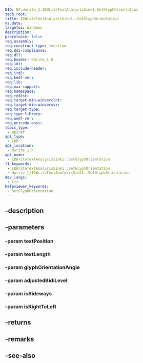 ```yaml
---
UID: NF:dwrite_1.IDWriteTextAnalysisSink1.SetGlyphOrientation
tech.root: 
title: IDWriteTextAnalysisSink1::SetGlyphOrientation
ms.date: 
targetos: Windows
description: 
prerelease: false
req.assembly: 
req.construct-type: function
req.ddi-compliance: 
req.dll: 
req.header: dwrite_1.h
req.idl: 
req.include-header: 
req.irql: 
req.kmdf-ver: 
req.lib: 
req.max-support: 
req.namespace: 
req.redist: 
req.target-min-winverclnt: 
req.target-min-winversvr: 
req.target-type: 
req.type-library: 
req.umdf-ver: 
req.unicode-ansi: 
topic_type:
 - apiref
api_type:
 - COM
api_location:
 - dwrite_1.h
api_name:
 - IDWriteTextAnalysisSink1::SetGlyphOrientation
f1_keywords:
 - IDWriteTextAnalysisSink1::SetGlyphOrientation
 - dwrite_1/IDWriteTextAnalysisSink1::SetGlyphOrientation
dev_langs:
 - c++
helpviewer_keywords:
 - SetGlyphOrientation
---
```


## -description

## -parameters

### -param textPosition

### -param textLength

### -param glyphOrientationAngle

### -param adjustedBidiLevel

### -param isSideways

### -param isRightToLeft

## -returns

## -remarks

## -see-also


